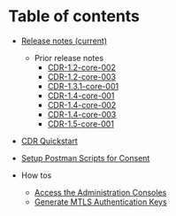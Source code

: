 # Table of contents
* [Release notes (current)](docs/relnotes_CDR-1.6-core-001.md)
  * Prior release notes
    * [CDR-1.2-core-002](docs/relnotes_CDR-1.2-core-002.md)
    * [CDR-1.2-core-003](docs/relnotes_CDR-1.2-core-003.md)
    * [CDR-1.3.1-core-001](docs/relnotes_CDR-1.3.1-core-001.md)
    * [CDR-1.4-core-001](docs/relnotes_CDR-1.4-core-001.md)
    * [CDR-1.4-core-002](docs/relnotes_CDR-1.4-core-002.md)
    * [CDR-1.4-core-003](docs/relnotes_CDR-1.4-core-003.md)
    * [CDR-1.5-core-001](docs/relnotes_CDR-1.5-core-001.md)
    
* [CDR Quickstart](docs/quickstart.md)
* [Setup Postman Scripts for Consent](docs/postman.md)
* How tos
    * [Access the Administration Consoles](docs/howto_adminconsoles.md)
    * [Generate MTLS Authentication Keys](docs/howto_generatecerts.md)
